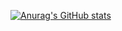 [![Anurag's GitHub stats](https://github-readme-stats.vercel.app/api?username=vSilva-gb)](https://github.com/anuraghazra/github-readme-stats)
